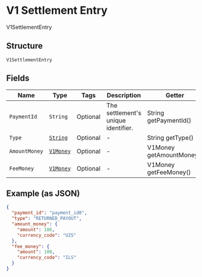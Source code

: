 
# V1 Settlement Entry

V1SettlementEntry

## Structure

`V1SettlementEntry`

## Fields

| Name | Type | Tags | Description | Getter |
|  --- | --- | --- | --- | --- |
| `PaymentId` | `String` | Optional | The settlement's unique identifier. | String getPaymentId() |
| `Type` | [`String`](../../doc/models/v1-settlement-entry-type.md) | Optional | - | String getType() |
| `AmountMoney` | [`V1Money`](../../doc/models/v1-money.md) | Optional | - | V1Money getAmountMoney() |
| `FeeMoney` | [`V1Money`](../../doc/models/v1-money.md) | Optional | - | V1Money getFeeMoney() |

## Example (as JSON)

```json
{
  "payment_id": "payment_id0",
  "type": "RETURNED_PAYOUT",
  "amount_money": {
    "amount": 186,
    "currency_code": "UZS"
  },
  "fee_money": {
    "amount": 108,
    "currency_code": "ILS"
  }
}
```


